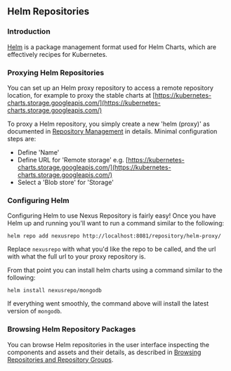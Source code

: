 <!--

    Sonatype Nexus (TM) Open Source Version
    Copyright (c) 2018-present Sonatype, Inc.
    All rights reserved. Includes the third-party code listed at http://links.sonatype.com/products/nexus/oss/attributions.

    This program and the accompanying materials are made available under the terms of the Eclipse Public License Version 1.0,
    which accompanies this distribution and is available at http://www.eclipse.org/legal/epl-v10.html.

    Sonatype Nexus (TM) Professional Version is available from Sonatype, Inc. "Sonatype" and "Sonatype Nexus" are trademarks
    of Sonatype, Inc. Apache Maven is a trademark of the Apache Software Foundation. M2eclipse is a trademark of the
    Eclipse Foundation. All other trademarks are the property of their respective owners.

-->
## Helm Repositories

### Introduction

[Helm](https://helm.sh/) is a package management format used for Helm Charts, which are effectively recipes for Kubernetes. 

### Proxying Helm Repositories

You can set up an Helm proxy repository to access a remote repository location, for example to proxy the stable charts 
at [https://kubernetes-charts.storage.googleapis.com/](https://kubernetes-charts.storage.googleapis.com/)

To proxy a Helm repository, you simply create a new 'helm (proxy)' as documented in 
[Repository Management](https://help.sonatype.com/display/NXRM3/Configuration#Configuration-RepositoryManagement) in
details. Minimal configuration steps are:

- Define 'Name'
- Define URL for 'Remote storage' e.g. [https://kubernetes-charts.storage.googleapis.com/](https://kubernetes-charts.storage.googleapis.com/)
- Select a 'Blob store' for 'Storage'

### Configuring Helm 

Configuring Helm to use Nexus Repository is fairly easy! Once you have Helm up and running you'll want to run a command similar to the following:

```
helm repo add nexusrepo http://localhost:8081/repository/helm-proxy/
```

Replace `nexusrepo` with what you'd like the repo to be called, and the url with what the full url to your proxy repository is.

From that point you can install helm charts using a command similar to the following:

`helm install nexusrepo/mongodb`

If everything went smoothly, the command above will install the latest version of `mongodb`.

### Browsing Helm Repository Packages

You can browse Helm repositories in the user interface inspecting the components and assets and their details, as
described in [Browsing Repositories and Repository Groups](https://help.sonatype.com/display/NXRM3/Browsing+Repositories+and+Repository+Groups).
